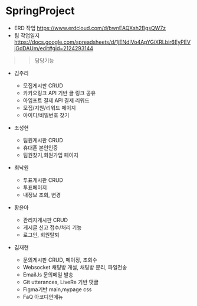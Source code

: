 # SpringProject
- ERD 작업
  https://www.erdcloud.com/d/bwnEAQXsh2BgsQW7z
- 팀 작업일지
  https://docs.google.com/spreadsheets/d/1jENdIVo4ApYGiXRLbir6EyPEVjGdDAUm/edit#gid=2124293144
  
>> 담당기능
- 김주리
    - 모집게시판 CRUD
    - 카카오링크 API 기반 글 링크 공유
    - 아임포트 결제 API 결제 리워드
    - 모집/지원/리워드 페이지
    - 아이디/비밀번호 찾기     

- 조성현
    - 팀원게시판 CRUD
    - 휴대폰 본인인증
    - 팀원찾기,회원가입 페이지   

- 최낙원
    - 투표게시판 CRUD
    - 투표페이지
    - 내정보 조회, 변경   

- 황윤아
    - 관리자게시판 CRUD
    - 게시글 신고 접수/처리 기능
    - 로그인, 회원탈퇴      

- 김재현
    - 문의게시판 CRUD, 페이징, 조회수
    - Websocket 채팅방 개설, 채팅방 분리, 파일전송
    - EmailJs 문의메일 발송
    - Git utterances, LiveRe 기반 댓글 
    - Figma기반 main,mypage css
    - FaQ 아코디언메뉴     
